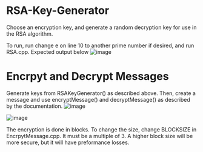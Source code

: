 # RSA-Key-Generator
Choose an encryption key, and generate a random decryption key for use in the RSA algorithm. 

To run, run change e on line 10 to another prime number if desired, and run RSA.cpp. Expected output below
![image](https://github.com/MichaelBonsall/RSA-Key-Generator/assets/104641118/60739140-9945-47a3-ac97-5065518ac1fd)


# Encrpyt and Decrypt Messages

Generate keys from RSAKeyGenerator() as described above. Then, create a message and use encryptMessage() and decryptMessage() as described by the documentation.
![image](https://github.com/user-attachments/assets/1971401f-cdbb-4cad-99e1-b8f60ed3959e)

![image](https://github.com/user-attachments/assets/f48de0eb-98ed-4c5a-9c03-8821da7ecb2a)

The encryption is done in blocks. To change the size, change BLOCKSIZE in EncrpytMessage.cpp.
It must be a multiple of 3. A higher block size will be more secure, but it will have preformance losses. 
